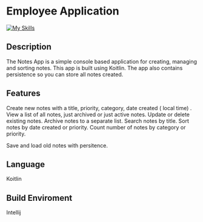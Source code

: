 # Employee Application

[![My Skills](https://skills.thijs.gg/icons?i=kotlin)](https://skills.thijs.gg)


## Description
The Notes App is a simple console based application for creating, managing and sorting notes. This app is built using Koitlin. The app also contains persistence so you can store all notes created.

## Features
Create new notes with a title, priority, category, date created ( local time) . 
View a list of all notes, just archived or just active notes.
Update or delete existing notes.
Archive notes to a separate list.
Search notes by title.
Sort notes by date created or priority.
Count number of notes by category or priority.

Save and load old notes with persitence.

## Language
Koitlin

## Build Enviroment 
Intellij

